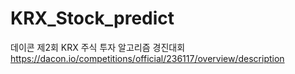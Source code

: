 # KRX_Stock_predict

데이콘 제2회 KRX 주식 투자 알고리즘 경진대회
https://dacon.io/competitions/official/236117/overview/description

